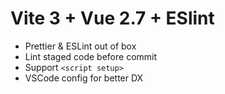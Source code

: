 # Vite 3 + Vue 2.7 + ESlint

- Prettier & ESLint out of box
- Lint staged code before commit 
- Support `<script setup>` 
- VSCode config for better DX
